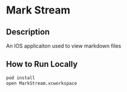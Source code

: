 # Mark Stream

## Description

An IOS applicaiton used to view markdown files

## How to Run Locally

```bash
pod install
open MarkStream.xcworkspace
```
